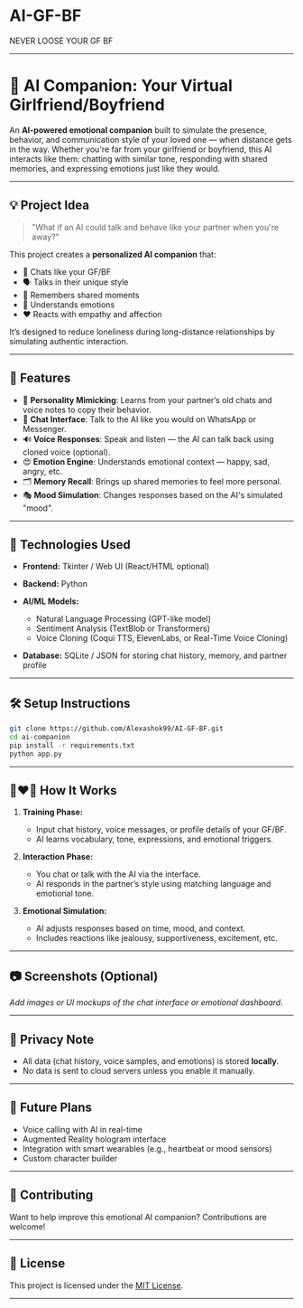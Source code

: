 # AI-GF-BF
NEVER LOOSE YOUR GF BF

---

# 💞 AI Companion: Your Virtual Girlfriend/Boyfriend

An **AI-powered emotional companion** built to simulate the presence, behavior, and communication style of your loved one — when distance gets in the way. Whether you're far from your girlfriend or boyfriend, this AI interacts like them: chatting with similar tone, responding with shared memories, and expressing emotions just like they would.

---

## 💡 Project Idea

> "What if an AI could talk and behave like your partner when you're away?"

This project creates a **personalized AI companion** that:

* 💬 Chats like your GF/BF
* 🗣️ Talks in their unique style
* 🧠 Remembers shared moments
* 🥺 Understands emotions
* ❤️ Reacts with empathy and affection

It’s designed to reduce loneliness during long-distance relationships by simulating authentic interaction.

---

## 🎯 Features

* 🧠 **Personality Mimicking**: Learns from your partner’s old chats and voice notes to copy their behavior.
* 💬 **Chat Interface**: Talk to the AI like you would on WhatsApp or Messenger.
* 🔊 **Voice Responses**: Speak and listen — the AI can talk back using cloned voice (optional).
* 😍 **Emotion Engine**: Understands emotional context — happy, sad, angry, etc.
* 🗂️ **Memory Recall**: Brings up shared memories to feel more personal.
* 🎭 **Mood Simulation**: Changes responses based on the AI's simulated "mood".

---

## 🧠 Technologies Used

* **Frontend:** Tkinter / Web UI (React/HTML optional)
* **Backend:** Python
* **AI/ML Models:**

  * Natural Language Processing (GPT-like model)
  * Sentiment Analysis (TextBlob or Transformers)
  * Voice Cloning (Coqui TTS, ElevenLabs, or Real-Time Voice Cloning)
* **Database:** SQLite / JSON for storing chat history, memory, and partner profile

---

## 🛠️ Setup Instructions

```bash
git clone https://github.com/Alexashok99/AI-GF-BF.git
cd ai-companion
pip install -r requirements.txt
python app.py
```

---

## 👩‍❤️‍👨 How It Works

1. **Training Phase:**

   * Input chat history, voice messages, or profile details of your GF/BF.
   * AI learns vocabulary, tone, expressions, and emotional triggers.

2. **Interaction Phase:**

   * You chat or talk with the AI via the interface.
   * AI responds in the partner’s style using matching language and emotional tone.

3. **Emotional Simulation:**

   * AI adjusts responses based on time, mood, and context.
   * Includes reactions like jealousy, supportiveness, excitement, etc.

---

## 📷 Screenshots (Optional)

*Add images or UI mockups of the chat interface or emotional dashboard.*

---

## 🔐 Privacy Note

* All data (chat history, voice samples, and emotions) is stored **locally**.
* No data is sent to cloud servers unless you enable it manually.

---

## 📌 Future Plans

* Voice calling with AI in real-time
* Augmented Reality hologram interface
* Integration with smart wearables (e.g., heartbeat or mood sensors)
* Custom character builder

---

## 🤝 Contributing

Want to help improve this emotional AI companion? Contributions are welcome!

---

## 📄 License

This project is licensed under the [MIT License](LICENSE).

---

